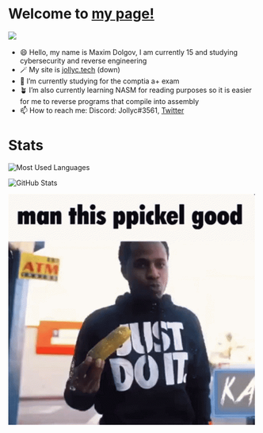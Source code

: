 
# Welcome to [my page!](https://github.com/Jollycistaken)
![](https://komarev.com/ghpvc/?username=Jollycistaken)
- 😄 Hello, my name is Maxim Dolgov, I am currently 15 and studying cybersecurity and reverse engineering
- 🪄 My site is [jollyc.tech](https://jollyc.tech) (down)
- 🌱 I’m currently studying for the comptia a+ exam
- 🪴 I’m also currently learning NASM for reading purposes so it is easier for me to reverse programs that compile into assembly
- 📫 How to reach me: Discord: Jollyc#3561, [Twitter](https://twitter.com/Jollycistaken) 

# Stats
![Most Used Languages](https://github-readme-stats.vercel.app/api/top-langs/?username=Jollycistaken&theme=dracula&layout=default)

![GitHub Stats](https://github-readme-stats.vercel.app/api?username=Jollycistaken&count_private=false&show_icons=true&theme=dracula)

<img src="kasher-quon-ppickel.gif">
